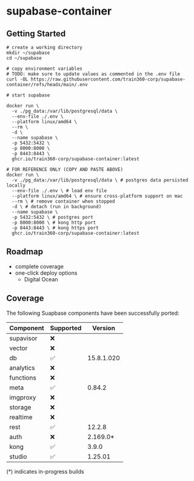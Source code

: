 # supabase-container

## Getting Started

```shell
# create a working directory
mkdir ~/supabase
cd ~/supabase

# copy environment variables
# TODO: make sure to update values as commented in the .env file
curl -OL https://raw.githubusercontent.com/train360-corp/supabase-container/refs/heads/main/.env

# start supabase

docker run \
  -v ./pg_data:/var/lib/postgresql/data \
  --env-file ./.env \
  --platform linux/amd64 \
  --rm \
  -d \
  --name supabase \
  -p 5432:5432 \
  -p 8000:8000 \
  -p 8443:8443 \
  ghcr.io/train360-corp/supabase-container:latest

# FOR REFERENCE ONLY (COPY AND PASTE ABOVE)
docker run \
  -v ./pg_data:/var/lib/postgresql/data \ # postgres data persisted locally
  --env-file ./.env \ # load env file
  --platform linux/amd64 \ # ensure cross-platform support on mac
  --rm \ # remove container when stopped
  -d \ # detach (run in background)
  --name supabase \
  -p 5432:5432 \ # postgres port
  -p 8000:8000 \ # kong http port
  -p 8443:8443 \ # kong https port
  ghcr.io/train360-corp/supabase-container:latest
```

## Roadmap

* complete coverage
* one-click deploy options
  * Digital Ocean

## Coverage

The following Suapbase components have been successfully ported:

| Component | Supported | Version    |
|-----------|-----------|------------|
| supavisor | ❌         |            |
| vector    | ❌         |            |
| db        | ✅         | 15.8.1.020 |
| analytics | ❌         |            |
| functions | ❌         |            |
| meta      | ✅         | 0.84.2     |
| imgproxy  | ❌         |            |
| storage   | ❌         |            |
| realtime  | ❌         |            |
| rest      | ✅         | 12.2.8     |
| auth      | ❌         | 2.169.0*   |
| kong      | ✅         | 3.9.0      |
| studio    | ✅         | 1.25.01    |

(*) indicates in-progress builds